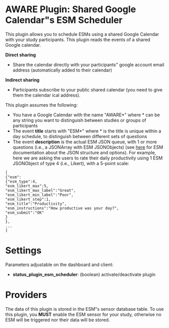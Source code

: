 AWARE Plugin: Shared Google Calendar"s ESM Scheduler
==========================

This plugin allows you to schedule ESMs using a shared Google Calendar with your study participants. This plugin reads the events of a shared Google calendar. 

**Direct sharing** 
- Share the calendar directly with your participants" google account email address (automatically added to their calendar)

**Indirect sharing**
- Participants subscribe to your public shared calendar (you need to give them the calendar ical address).

This plugin assumes the following:
- You have a Google Calendar with the name "AWARE*" where * can be any string you want to distinguish between studies or groups of participants
- The event **title** starts with "ESM*" where * is the title is unique within a day schedule, to distinguish between different sets of questions
- The event **description** is the actual ESM JSON queue, with 1 or more questions (i.e., a JSONArray with ESM JSONObjects) (see [here](http://www.awareframework.com/esm/) for ESM documentation about the JSON structure and options). For example, here we are asking the users to rate their daily productivity using 1 ESM JSONObject of type 4 (i.e., Likert), with a 5-point scale:

```
[
{"esm":
{"esm_type":4,
"esm_likert_max":5,
"esm_likert_max_label":"Great",
"esm_likert_min_label":"Poor",
"esm_likert_step":1,
"esm_title":"Productivity",
"esm_instructions":"How productive was your day?",
"esm_submit":"OK"
}
},
...
]
```

# Settings
Parameters adjustable on the dashboard and client:
- **status_plugin_esm_scheduler**: (boolean) activate/deactivate plugin

# Providers
The data of this plugin is stored in the ESM"s sensor database table. To use this plugin, you **MUST** enable the ESM sensor for your study, otherwise no ESM will be triggered nor their data will be stored.
